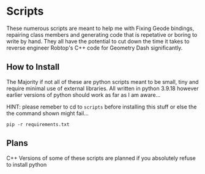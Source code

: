 # Scripts
These numerous scripts are meant to help me with Fixing Geode bindings, repairing class members and generating code that is repetative or boring to write by hand. They all have the potential to cut down the time it takes to reverse engineer Robtop's C++ code for Geometry Dash significantly.


## How to Install

The Majority if not all of these are python scripts meant to be small, tiny and require minimal use of external libraries.
All written in python 3.9.18 however earlier versions of python should work as far as I am aware...

HINT: please remeber to cd to `scripts` before installing this stuff or else the the command shown might fail...
```
pip -r requirements.txt
```

## Plans
C++ Versions of some of these scripts are planned if you absolutely refuse to install python 

